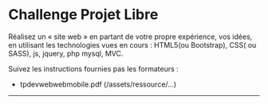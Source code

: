 # Challenge Projet Libre

Réalisez un « site web » en partant de votre propre expérience, vos idées, en utilisant les technologies vues en cours : HTML5(ou Bootstrap), CSS( ou SASS), js, jquery, php mysql, MVC.

Suivez les instructions fournies pas les formateurs : 
- tpdevwebwebmobile.pdf (/assets/ressource/...)

----
